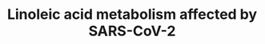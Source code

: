 ---
annotations:
- type: Disease Ontology
  value: Coronavirus infectious disease
- type: Disease Ontology
  value: severe acute respiratory syndrome
- type: Pathway Ontology
  value: lipid metabolic pathway
authors:
- Egonw
- Conroy lipids
- Evelo
- Fehrhart
- Mkutmon
- DeSl
- Eweitz
- CedricPluis
- Liekevandenbogaart
description: Lipid metabolism alternations that are related to infection by corona
  viruses. The information comes from the Yan et al. in 2019 in the bibliography,
  particularly Figure 5. That paper uses the HCoV-229E virus as a model. Note that
  that is different from the virus that causes the 2020 pandemic SARS-CoV-2. Fig 5
  is in turn taken from https://www.kegg.jp/kegg-bin/show_pathway?map00591, which
  is a very simplified pathway, omitting several steps. The paper mentions that after
  virus infection many of the metabolites in his figure are increased in concentration.
  Interestingly, exogenous supplement of LA or AA in HCoV-229E-infected cells significantly
  suppressed HCoV-229E virus replication and this also happened in MERS-CoV.
last-edited: 2022-02-23
organisms:
- Homo sapiens
redirect_from:
- /index.php/Pathway:WP4853
- /instance/WP4853
schema-jsonld:
- '@context': https://schema.org/
  '@id': https://wikipathways.github.io/pathways/WP4853.html
  '@type': Dataset
  creator:
    '@type': Organization
    name: WikiPathways
  description: Lipid metabolism alternations that are related to infection by corona
    viruses. The information comes from the Yan et al. in 2019 in the bibliography,
    particularly Figure 5. That paper uses the HCoV-229E virus as a model. Note that
    that is different from the virus that causes the 2020 pandemic SARS-CoV-2. Fig
    5 is in turn taken from https://www.kegg.jp/kegg-bin/show_pathway?map00591, which
    is a very simplified pathway, omitting several steps. The paper mentions that
    after virus infection many of the metabolites in his figure are increased in concentration.
    Interestingly, exogenous supplement of LA or AA in HCoV-229E-infected cells significantly
    suppressed HCoV-229E virus replication and this also happened in MERS-CoV.
  keywords:
  - ''
  - Glycerophospholipids
  - 'SARS-CoV-2 and '
  - Immune reponse to SARS-COV-2
  - Cytosolic Phospholipase A2
  - 'Omega-3/Omega-6 '
  - FA synthesis
  - bishomo-gamma-linolenic acid
  - Arachidonoyl-CoA
  - membrane
  - mitogen-activated protein kinase
  - Arachidonic acid
  - protein E
  - ACE2
  - glycoprotein S
  - oleic acid
  - palmitic acid
  - Molecular mechanism
  - COVID-19 Pathway
  - stearic acid
  - FADS1
  - Linoleoyl-CoA
  - ACOT2
  - ELOVL5
  - FADS2
  - RNA
  - desaturase
  - CoA(18:2(9Z,12Z))
  - linoleic acid
  - surface
  - LysPE 16:0
  - (cPLA2)
  - Omega-6
  - envelope
  - CoA(18:3(6Z,9Z,12Z))
  - protein N
  - ELOVL2
  - nucleocapsid
  - SARS-CoV-2
  - trimer
  - LysoPC16:0
  - gamma-linolenic acid
  - Omega-3
  - CoA(20:3(8Z,11Z,14Z))
  - glycoprotein M
  license: CC0
  name: Linoleic acid metabolism affected by SARS-CoV-2
seo: CreativeWork
title: Linoleic acid metabolism affected by SARS-CoV-2
wpid: WP4853
---